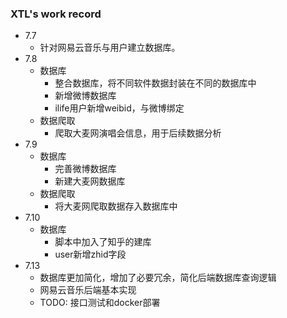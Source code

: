 ### XTL's work record

- 7.7 
  - 针对网易云音乐与用户建立数据库。
- 7.8 
  - 数据库
    - 整合数据库，将不同软件数据封装在不同的数据库中
    - 新增微博数据库
    - ilife用户新增weibid，与微博绑定
  - 数据爬取
    - 爬取大麦网演唱会信息，用于后续数据分析
- 7.9
  - 数据库
    - 完善微博数据库
    - 新建大麦网数据库
  - 数据爬取
    - 将大麦网爬取数据存入数据库中
- 7.10
  - 数据库
    - 脚本中加入了知乎的建库
    - user新增zhid字段
- 7.13
  - 数据库更加简化，增加了必要冗余，简化后端数据库查询逻辑
  - 网易云音乐后端基本实现
  - TODO: 接口测试和docker部署


